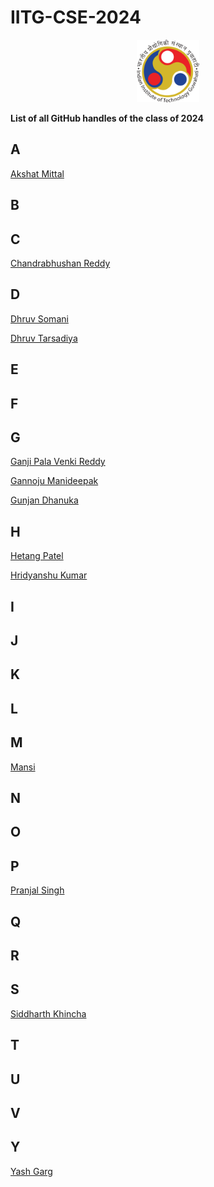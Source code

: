 # IITG-CSE-2024

<p align="center">
<img src="./assets/iitg_logo.png" width="100" height="100"/>
</p>

**List of all GitHub handles of the class of 2024**<br>

## A

[Akshat Mittal](https://github.com/akshatmittal2002)<br>

## B

## C

[Chandrabhushan Reddy](https://github.com/demongod11)<br>

## D

[Dhruv Somani](https://github.com/dhruvsomani)<br>

[Dhruv Tarsadiya](https://github.com/DrDoofinstein)<br>

## E

## F

## G

[Ganji Pala Venki Reddy](https://github.com/PalaVenkiReddy)<br>

[Gannoju Manideepak](https://github.com/shield12345)<br>

[Gunjan Dhanuka](https://github.com/GunjanDhanuka)<br>

## H

[Hetang Patel](https://github.com/hetang7802)<br>

[Hridyanshu Kumar](https://github.com/hridyanshuk)<br>

## I

## J

## K

## L

## M

[Mansi](https://github.com/AnMaJ)<br>

## N

## O

## P

[Pranjal Singh](https://github.com/pranjal198)<br>

## Q

## R

## S

[Siddharth Khincha](https://github.com/siddharthkhincha)<br>

## T

## U

## V



## Y

[Yash Garg](https://github.com/YashGargIND)<br>
